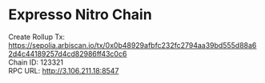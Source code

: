 # Expresso Nitro Chain

Create Rollup Tx: https://sepolia.arbiscan.io/tx/0x0b48929afbfc232fc2794aa39bd555d88a62d4c44189257d4cd82986ff43c0c6 <br>
Chain ID: 123321 <br>
RPC URL: http://3.106.211.18:8547
